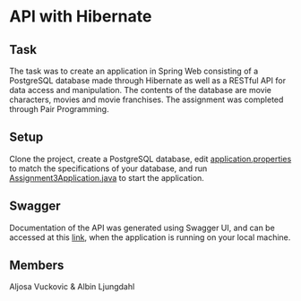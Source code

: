 # API with Hibernate

## Task
The task was to create an application in Spring Web consisting of a PostgreSQL database made through Hibernate as well as a RESTful API for data access and manipulation. The contents of the database are movie characters, movies and movie franchises. The assignment was completed through Pair Programming.

## Setup
Clone the project, create a PostgreSQL database, edit [application.properties](https://gitlab.com/aljosa_vuckovic/assignment3/-/blob/master/src/main/resources/application.properties) to match the specifications of your database, and run [Assignment3Application.java](https://gitlab.com/aljosa_vuckovic/assignment3/-/blob/master/src/main/java/se/experis/assignment3/Assignment3Application.java) to start the application.

## Swagger
Documentation of the API was generated using Swagger UI, and can be accessed at this [link](http://localhost:8080/swagger-ui.html), when the application is running on your local machine.

## Members
Aljosa Vuckovic & Albin Ljungdahl
